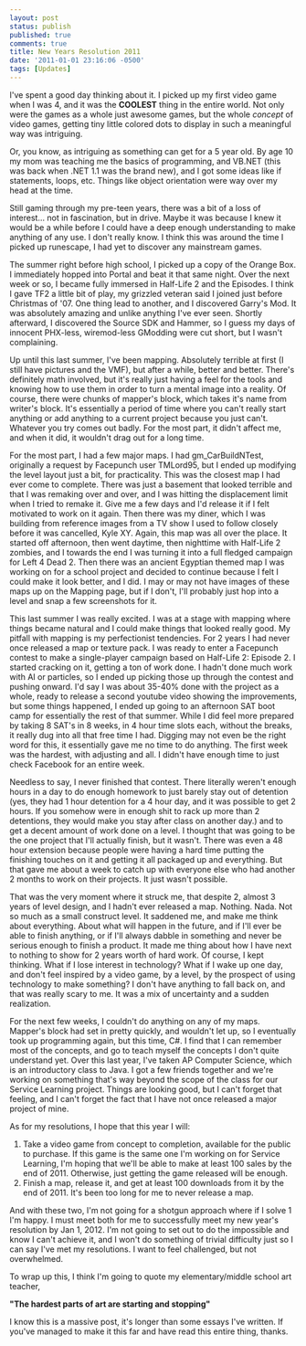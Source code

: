 ```yaml
---
layout: post
status: publish
published: true
comments: true
title: New Years Resolution 2011
date: '2011-01-01 23:16:06 -0500'
tags: [Updates]
---
```


I've spent a good day thinking about it. I picked up my first video game when
I was 4, and it was the **COOLEST** thing in the entire world. Not only were
the games as a whole just awesome games, but the whole *concept* of video
games, getting tiny little colored dots to display in such a meaningful way
was intriguing.

Or, you know, as intriguing as something can get for a 5 year old. By age 10
my mom was teaching me the basics of programming, and VB.NET (this was back
when .NET 1.1 was the brand new), and I got some ideas like if statements,
loops, etc. Things like object orientation were way over my head at the time.

Still gaming through my pre-teen years, there was a bit of a loss of
interest... not in fascination, but in drive. Maybe it was because I knew it
would be a while before I could have a deep enough understanding to make
anything of any use. I don't really know. I think this was around the time I
picked up runescape, I had yet to discover any mainstream games.

The summer right before high school, I picked up a copy of the Orange Box. I
immediately hopped into Portal and beat it that same night. Over the next week
or so, I became fully immersed in Half-Life 2 and the Episodes. I think I gave
TF2 a little bit of play, my grizzled veteran said I joined just before
Christmas of '07. One thing lead to another, and I discovered Garry's Mod. It
was absolutely amazing and unlike anything I've ever seen. Shortly afterward,
I discovered the Source SDK and Hammer, so I guess my days of innocent
PHX-less, wiremod-less GModding were cut short, but I wasn't complaining.

Up until this last summer, I've been mapping. Absolutely terrible at first (I
still have pictures and the VMF), but after a while, better and better.
There's definitely math involved, but it's really just having a feel for the
tools and knowing how to use them in order to turn a mental image into a
reality. Of course, there were chunks of mapper's block, which takes it's name
from writer's block. It's essentially a period of time where you can't really
start anything or add anything to a current project because you just can't.
Whatever you try comes out badly. For the most part, it didn't affect me, and
when it did, it wouldn't drag out for a long time.

For the most part, I had a few major maps. I had gm_CarBuildNTest, originally
a request by Facepunch user TMLord95, but I ended up modifying the level
layout just a bit, for practicality. This was the closest map I had ever come
to complete. There was just a basement that looked terrible and that I was
remaking over and over, and I was hitting the displacement limit when I tried
to remake it. Give me a few days and I'd release it if I felt motivated to
work on it again. Then there was my diner, which I was building from reference
images from a TV show I used to follow closely before it was cancelled,
Kyle XY. Again, this map was all over the place. It started off afternoon,
then went daytime, then nighttime with Half-Life 2 zombies, and I towards the
end I was turning it into a full fledged campaign for Left 4 Dead 2. Then
there was an ancient Egyptian themed map I was working on for a school project
and decided to continue because I felt I could make it look better, and I did.
I may or may not have images of these maps up on the Mapping page, but if I
don't, I'll probably just hop into a level and snap a few screenshots for it.

This last summer I was really excited. I was at a stage with mapping where
things became natural and I could make things that looked really good. My
pitfall with mapping is my perfectionist tendencies. For 2 years I had never
once released a map or texture pack. I was ready to enter a Facepunch contest
to make a single-player campaign based on Half-Life 2: Episode 2. I started
cracking on it, getting a ton of work done. I hadn't done much work with AI or
particles, so I ended up picking those up through the contest and pushing
onward. I'd say I was about 35-40% done with the project as a whole, ready to
release a second youtube video showing the improvements, but some things
happened, I ended up going to an afternoon SAT boot camp for essentially the
rest of that summer. While I did feel more prepared by taking 8 SAT's in 8
weeks, in 4 hour time slots each, without the breaks, it really dug into all
that free time I had. Digging may not even be the right word for this, it
essentially gave me no time to do anything. The first week was the hardest,
with adjusting and all. I didn't have enough time to just check Facebook for
an entire week.

Needless to say, I never finished that contest. There literally weren't enough
hours in a day to do enough homework to just barely stay out of detention
(yes, they had 1 hour detention for a 4 hour day, and it was possible to get 2
hours. If you somehow were in enough shit to rack up more than 2 detentions,
they would make you stay after class on another day.) and to get a decent
amount of work done on a level. I thought that was going to be the one project
that I'll actually finish, but it wasn't. There was even a 48 hour extension
because people were having a hard time putting the finishing touches on it and
getting it all packaged up and everything. But that gave me about a week to
catch up with everyone else who had another 2 months to work on their
projects. It just wasn't possible.

That was the very moment where it struck me, that despite 2, almost 3 years of
level design, and I hadn't ever released a map. Nothing. Nada. Not so much as
a small construct level. It saddened me, and make me think about everything.
About what will happen in the future, and if I'll ever be able to finish
anything, or if I'll always dabble in something and never be serious enough to
finish a product. It made me thing about how I have next to nothing to show
for 2 years worth of hard work. Of course, I kept thinking. What if I lose
interest in technology? What if I wake up one day, and don't feel inspired by
a video game, by a level, by the prospect of using technology to make
something? I don't have anything to fall back on, and that was really scary to
me. It was a mix of uncertainty and a sudden realization.

For the next few weeks, I couldn't do anything on any of my maps. Mapper's
block had set in pretty quickly, and wouldn't let up, so I eventually took up
programming again, but this time, C#. I find that I can remember most of the
concepts, and go to teach myself the concepts I don't quite understand yet.
Over this last year, I've taken AP Computer Science, which is an introductory
class to Java. I got a few friends together and we're working on something
that's way beyond the scope of the class for our Service Learning project.
Things are looking good, but I can't forget that feeling, and I can't forget
the fact that I have not once released a major project of mine.

As for my resolutions, I hope that this year I will:

 1. Take a video game from concept to completion, available for the public to
    purchase. If this game is the same one I'm working on for Service
    Learning, I'm hoping that we'll be able to make at least 100 sales by the
    end of 2011. Otherwise, just getting the game released will be enough.
 2. Finish a map, release it, and get at least 100 downloads from it by the
    end of 2011. It's been too long for me to never release a map.

And with these two, I'm not going for a shotgun approach where if I solve 1
I'm happy. I must meet both for me to successfully meet my new year's
resolution by Jan 1, 2012. I'm not going to set out to do the impossible and
know I can't achieve it, and I won't do something of trivial difficulty just
so I can say I've met my resolutions. I want to feel challenged, but not
overwhelmed.

To wrap up this, I think I'm going to quote my elementary/middle school art
teacher,

**"The hardest parts of art are starting and stopping"**

I know this is a massive post, it's longer than some essays I've written. If
you've managed to make it this far and have read this entire thing, thanks.
